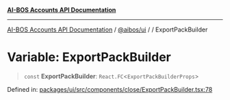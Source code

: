 [**AI-BOS Accounts API Documentation**](../../../README.md)

***

[AI-BOS Accounts API Documentation](../../../README.md) / [@aibos/ui](../README.md) / [](../README.md) / ExportPackBuilder

# Variable: ExportPackBuilder

> `const` **ExportPackBuilder**: `React.FC`\<`ExportPackBuilderProps`\>

Defined in: [packages/ui/src/components/close/ExportPackBuilder.tsx:78](https://github.com/pohlai88/accounts/blob/48103fb36d28b2b9bfb33472b6de2f719773cde9/packages/ui/src/components/close/ExportPackBuilder.tsx#L78)

